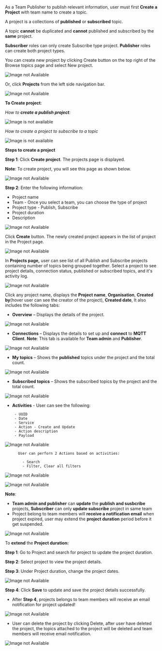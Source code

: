 As a Team Publisher to publish relevant information, user must first **Create a Project** with team name to create a topic.

A project is a collections of **published** or **subscribed** topic. 

A topic **cannot** be duplicated and **cannot** published and subscribed by the **same** project.

**Subscriber** roles can only create Subscribe type project. **Publisher** roles can create both project types.

You can create new project by clicking Create button on the top right of the Browse topics page and select New project.

![Image not Available](/assets/Fig31.png)

Or, click **Projects** from the left side navigation bar.

![Image not Available](/assets/Fig32.png)

**To Create project**:

*How to **create a publish project**:*

![Image is not available](/assets/vid1createproject.gif)

*How to create a project to subscribe to a topic*

![Image is not available](/assets/vid3createprojectforsubscribe.gif)

**Steps to create a project**

**Step 1**: Click **Create project**. The projects page is displayed.

**Note**: To create project, you will see this page as shown below.

![Image not Available](/assets/Fig33.png)

**Step 2**: Enter the following information:

  - Project name
  - Team - Once you select a team, you can choose the type of project
  - Project type - Publish, Subscribe
  - Project duration
  - Description
  
  ![Image not Available](/assets/Fig34.png)
  
  Click **Create** button. The newly created project appears in the list of project in the Project page.

  ![Image not Available](/assets/Fig51a.png)

In **Projects page,** user can see list of all Publish and Subscribe projects containing number of topics being grouped together. Select a project to see project details, connection status, published or subscribed topics, and it's activity log.

![Image not Available](/assets/Fig32b.png)

Click any project name, displays the **Project name**, **Organisation**, **Created by**(hover user can see the creator of the project), **Created date**, It also includes the following tabs:
  - **Overview** – Displays the details of the project.

![Image not Available](/assets/Fig35.png)

  - **Connections** – Displays the details to set up and **connect** to **MQTT Client**. **Note**: This tab is available for **Team admin** and **Publisher**.

![Image not Available](/assets/Fig36.png)

  - **My topics** – Shows the **published** topics under the project and the total count.
  
![Image not Available](/assets/Fig49.png)

  - **Subscribed topics** – Shows the subscribed topics by the project and the total count.

![Image not Available](/assets/Fig59.png)

   - **Activities** - User can see the following:

          - UUID
          - Date
          - Service
          - Action - Create and Update
          - Action description
          - Payload
          
![Image not Available](/assets/Fig94.png)
          
          User can perforn 2 Actions based on activities:
          
            - Search 
            - Filter, Clear all filters

![Image not Available](/assets/Fig96.png)

![Image not Available](/assets/Fig97.png)


**Note**:
  - **Team admin and publisher** can **update** the **publish and susbcribe** projects, **Subscriber** can only **update subscribe** project in same team
  -  Project belong to team members will **receive a notification email** when project expired, user may extend the **project duration** period before it get suspended.
  
![Image not Available](/assets/Fig99d.png)

To **extend** the **Project duration:**

**Step 1**: Go to Project and search for project to update the project duration.

**Step 2**: Select project to view the project details.

**Step 3**: Under Project duration, change the project dates.

![Image not Available](/assets/Fig36d.png)

**Step 4**: Click **Save** to update and save the project details successfully.

  - After **Step 4**, projects belongs to team members will receive an email notification for project updated!

![Image not Available](/assets/Fig99g.png)

  - User can delete the project by clicking Delete, after user have deleted the project, the topics attached to the project will be deleted and team members will receive email notification.

![Image not Available](/assets/Fig99h.png)

 
  














